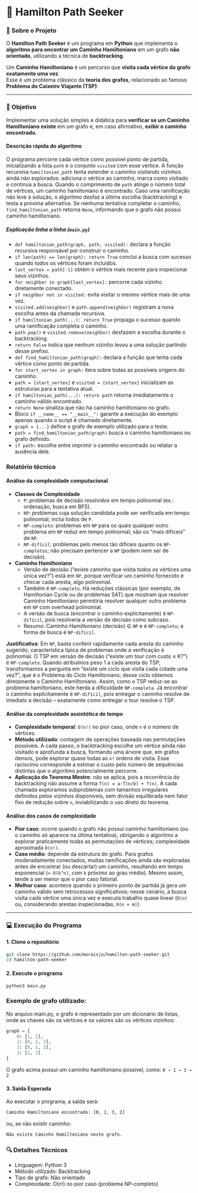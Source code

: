 # 🧩 Hamilton Path Seeker

### 📘 Sobre o Projeto
O **Hamilton Path Seeker** é um programa em **Python** que implementa o **algoritmo para encontrar um Caminho Hamiltoniano** em um grafo **não orientado**, utilizando a técnica de **backtracking**.

Um **Caminho Hamiltoniano** é um percurso que **visita cada vértice do grafo exatamente uma vez**.  
Esse é um problema clássico da **teoria dos grafos**, relacionado ao famoso **Problema do Caixeiro Viajante (TSP)**.

---

### 🎯 Objetivo
Implementar uma solução simples e didática para **verificar se um Caminho Hamiltoniano existe** em um grafo e, em caso afirmativo, **exibir o caminho encontrado**.

#### Descrição rápida do algoritmo
O programa percorre cada vértice como possível ponto de partida, inicializando a lista `path` e o conjunto `visited` com esse vértice. A função recursiva `hamiltonian_path` tenta estender o caminho visitando vizinhos ainda não explorados: adiciona o vértice ao caminho, marca como visitado e continua a busca. Quando o comprimento de `path` atinge o número total de vértices, um caminho hamiltoniano é encontrado. Caso uma ramificação não leve à solução, o algoritmo desfaz a última escolha (backtracking) e testa a próxima alternativa. Se nenhuma tentativa completar o caminho, `find_hamiltonian_path` retorna `None`, informando que o grafo não possui caminho hamiltoniano.

##### Explicação linha a linha (`main.py`)
- `def hamiltonian_path(graph, path, visited):` declara a função recursiva responsável por construir o caminho.
- `if len(path) == len(graph): return True` conclui a busca com sucesso quando todos os vértices foram incluídos.
- `last_vertex = path[-1]` obtém o vértice mais recente para inspecionar seus vizinhos.
- `for neighbor in graph[last_vertex]:` percorre cada vizinho diretamente conectado.
- `if neighbor not in visited:` evita visitar o mesmo vértice mais de uma vez.
- `visited.add(neighbor)` e `path.append(neighbor)` registram a nova escolha antes da chamada recursiva.
- `if hamiltonian_path(...): return True` propaga o sucesso quando uma ramificação completa o caminho.
- `path.pop()` e `visited.remove(neighbor)` desfazem a escolha durante o backtracking.
- `return False` indica que nenhum vizinho levou a uma solução partindo desse prefixo.
- `def find_hamiltonian_path(graph):` declara a função que tenta cada vértice como ponto de partida.
- `for start_vertex in graph:` itera sobre todas as possíveis origens do caminho.
- `path = [start_vertex]` e `visited = {start_vertex}` inicializam as estruturas para a tentativa atual.
- `if hamiltonian_path(...): return path` retorna imediatamente o caminho válido encontrado.
- `return None` sinaliza que não há caminho hamiltoniano no grafo.
- Bloco `if __name__ == "__main__":` garante a execução do exemplo apenas quando o script é chamado diretamente.
- `graph = {...}` define o grafo de exemplo utilizado para o teste.
- `path = find_hamiltonian_path(graph)` busca o caminho hamiltoniano no grafo definido.
- `if path:` escolhe entre imprimir o caminho encontrado ou relatar a ausência dele.

### Relatório técnico
#### Análise da complexidade computacional
- **Classes de Complexidade**
  - `P`: problemas de decisão resolvidos em tempo polinomial (ex.: ordenação, busca em BFS).
  - `NP`: problemas cuja solução candidata pode ser verificada em tempo polinomial; inclui todos de `P`.
  - `NP-completo`: problemas em `NP` para os quais qualquer outro problema em `NP` reduz em tempo polinomial; são os “mais difíceis” de `NP`.
  - `NP-difícil`: problemas pelo menos tão difíceis quanto os `NP-completos`; não precisam pertencer a `NP` (podem nem ser de decisão).
- **Caminho Hamiltoniano**
  - Versão de decisão (“existe caminho que visita todos os vértices uma única vez?”) está em `NP`, porque verificar um caminho fornecido é checar cada aresta, algo polinomial.
  - Também é `NP-completo`. Há reduções clássicas (por exemplo, de Hamiltonian Cycle ou de problemas SAT) que mostram que resolver Caminho Hamiltoniano permitiria resolver qualquer outro problema em `NP` com overhead polinomial.
  - A versão de busca (encontrar o caminho explicitamente) é `NP-difícil`, pois resolveria a versão de decisão como subcaso.
  - Resumo: Caminho Hamiltoniano (decisão) ∈ `NP` e é `NP-completo`; a forma de busca é `NP-difícil`.

**Justificativa**: 
Em `NP`, basta conferir rapidamente cada aresta do caminho sugerido, característica típica de problemas onde a verificação é polinomial. O TSP em versão de decisão (“existe um tour com custo ≤ K?”) é `NP-completo`. Quando atribuímos peso 1 a cada aresta do TSP, transformamos a pergunta em “existe um ciclo que visita cada cidade uma vez?”, que é o Problema do Ciclo Hamiltoniano; desse ciclo obtemos diretamente o Caminho Hamiltoniano. Assim, como o TSP reduz-se ao problema hamiltoniano, este herda a dificuldade `NP-completa`. Já encontrar o caminho explicitamente é `NP-difícil`, pois entregar o caminho resolve de imediato a decisão – exatamente como entregar o tour resolve o TSP.

#### Análise da complexidade assintótica de tempo
- **Complexidade temporal**: `O(n!)` no pior caso, onde `n` é o número de vértices.
- **Método utilizado**: contagem de operações baseada nas permutações possíveis. A cada passo, o backtracking escolhe um vértice ainda não visitado e aprofunda a busca, formando uma árvore que, em grafos densos, pode explorar quase todas as `n!` ordens de visita. Esse raciocínio corresponde a estimar o custo pelo número de sequências distintas que o algoritmo potencialmente percorre.
- **Aplicação do Teorema Mestre**: não se aplica, pois a recorrência do backtracking não assume a forma `T(n) = a·T(n/b) + f(n)`. A cada chamada exploramos subproblemas com tamanhos irregulares definidos pelos vizinhos disponíveis, sem divisão equilibrada nem fator fixo de redução sobre `n`, inviabilizando o uso direto do teorema.

#### Análise dos casos de complexidade
- **Pior caso**: ocorre quando o grafo não possui caminho hamiltoniano (ou o caminho só aparece na última tentativa), obrigando o algoritmo a explorar praticamente todas as permutações de vértices; complexidade aproximada `O(n!)`.
- **Caso médio**: depende da estrutura do grafo. Para grafos moderadamente conectados, muitas ramificações ainda são exploradas antes de encontrar (ou descartar) um caminho, resultando em tempo exponencial (`≈ O(k^n)`, com `k` próximo ao grau médio). Mesmo assim, tende a ser menor que o pior caso fatorial.
- **Melhor caso**: acontece quando o primeiro ponto de partida já gera um caminho válido sem retrocessos significativos; nesse cenário, a busca visita cada vértice uma única vez e executa trabalho quase linear (`O(n)` ou, considerando arestas inspecionadas, `O(n + m)`).

---

### 💻 Execução do Programa

#### **1. Clone o repositório**
```bash
git clone https://github.com/moraisjo/hamilton-path-seeker.git
cd hamilton-path-seeker
```

#### **2. Execute o programa**
```bash
python3 main.py
```

### Exemplo de grafo utilizado:
No arquivo main.py, o grafo é representado por um dicionário de listas, onde as chaves são os vértices e os valores são os vértices vizinhos:

```python
graph = {
    0: [1, 2],
    1: [0, 2, 3],
    2: [0, 1, 3],
    3: [1, 2]
}
```

O grafo acima possui um caminho hamiltoniano possível, como: `0 → 1 → 3 → 2`

#### **3. Saída Esperada**
Ao executar o programa, a saída será:
```bash
Caminho Hamiltoniano encontrado: [0, 1, 3, 2]
```

ou, se não existir caminho:
```bash
Não existe Caminho Hamiltoniano neste grafo.
```

### 🔍 Detalhes Técnicos
- Linguagem: Python 3
- Método utilizado: Backtracking
- Tipo de grafo: Não orientado
- Complexidade: O(n!) no pior caso (problema NP-completo)
